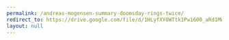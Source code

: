 ```yaml
---
permalink: /andreas-mogensen-summary-doomsday-rings-twice/
redirect_to: https://drive.google.com/file/d/1HLyfXY0WTtk1Pw1600_aRd1MWMV9EagF/view?usp=drive_link
layout: null
---
```


